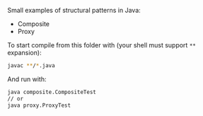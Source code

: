 Small examples of structural patterns in Java:
- Composite
- Proxy

To start compile from this folder with (your shell must support `**` expansion):

``` sh
javac **/*.java
```

And run with:

``` sh
java composite.CompositeTest
// or
java proxy.ProxyTest
```


